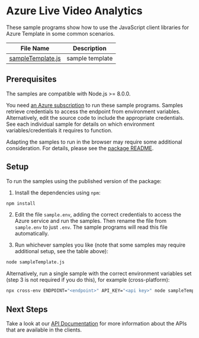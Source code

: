 <!-- The following YAML bit is needed by the docs system to publish the samples online. Uncomment/Update it when the samples can be published publically -->

<!-- ---
page_type: sample
languages:
  - javascript
products:
  - azure
  - azure-template
urlFragment: template-javascript
--- -->

# Azure Live Video Analytics 

These sample programs show how to use the JavaScript client libraries for Azure Template in some common scenarios.

| **File Name**                       | **Description** |
| ----------------------------------- | --------------- |
| [sampleTemplate.js][sampletemplate] | sample template |

## Prerequisites

The samples are compatible with Node.js >= 8.0.0.

You need [an Azure subscription][freesub] to run these sample programs. Samples retrieve credentials to access the endpoint from environment variables. Alternatively, edit the source code to include the appropriate credentials. See each individual sample for details on which environment variables/credentials it requires to function.

Adapting the samples to run in the browser may require some additional consideration. For details, please see the [package README][package].

## Setup

To run the samples using the published version of the package:

1. Install the dependencies using `npm`:

```bash
npm install
```

2. Edit the file `sample.env`, adding the correct credentials to access the Azure service and run the samples. Then rename the file from `sample.env` to just `.env`. The sample programs will read this file automatically.

3. Run whichever samples you like (note that some samples may require additional setup, see the table above):

```bash
node sampleTemplate.js
```

Alternatively, run a single sample with the correct environment variables set (step 3 is not required if you do this), for example (cross-platform):

```bash
npx cross-env ENDPOINT="<endpoint>" API_KEY="<api key>" node sampleTemplate.js
```

## Next Steps

Take a look at our [API Documentation][apiref] for more information about the APIs that are available in the clients.

[sampletemplate]: https://github.com/Azure/azure-sdk-for-js/blob/master/sdk/template/template/samples/javascript/sampleTemplate.js
[apiref]: https://docs.microsoft.com/javascript/api
[freesub]: https://azure.microsoft.com/free/
[package]: https://github.com/Azure/azure-sdk-for-js/tree/master/sdk/template/template/README.md
